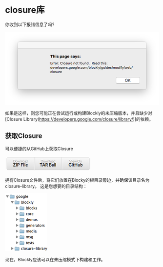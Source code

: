 # closure库

你收到以下报错信息了吗?

![](closure-alert.png)

如果是这样，则您可能正在尝试运行或构建Blockly的未压缩版本，并且缺少对[Closure Library(https://developers.google.com/closure/library/)]的依赖。

## 获取Closure

可以便捷的从GitHub上获取Closure

[![](download.png)](https://github.com/google/closure-library/tarball/master)

拥有Closure文件后，将它们放置在Blocky的根目录旁边，并确保该目录名为closure-library。 这是您想要的目录结构：

![](closure-directory.png)

现在，Blockly应该可以在未压缩模式下构建和工作。